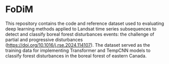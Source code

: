 # FoDiM
This repository contains the code and reference dataset used to evaluating deep learning methods applied to Landsat time series subsequences to detect and classify boreal forest disturbances events: the challenge of partial and progressive disturbances (https://doi.org/10.1016/j.rse.2024.114107). The dataset served as the training data for implementing Transformer and TempCNN models to classify forest disturbances in the boreal forest of eastern Canada.
